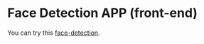 # Face Detection APP (front-end)

You can try this [face-detection](https://wangyulin.herokuapp.com/).



